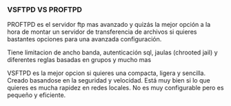 ### VSFTPD VS PROFTPD

PROFTPD es el servidor ftp mas avanzado y quizás la mejor opción a la hora de montar un servidor de transferencia de archivos si quieres bastantes opciones para una avanzada configuración.

Tiene limitacion de ancho banda, autenticación sql, jaulas (chrooted jail) y diferentes reglas basadas en grupos y mucho mas

VSFTPD es la mejor opcion si quieres una compacta, ligera y sencilla. Creado basandose en la seguridad y velocidad. Está muy bien si lo que quieres es mucha rapidez en redes locales. No es muy configurable pero es pequeño y eficiente.
